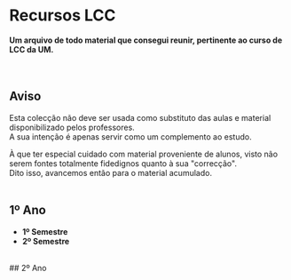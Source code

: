 # Recursos LCC
**Um arquivo de todo material que consegui reunir, pertinente ao curso de LCC da UM.**
<br><br><br>


## Aviso
Esta colecção não deve ser usada como substituto das aulas e material disponibilizado pelos professores.
<br> A sua intenção é apenas servir como um complemento ao estudo.

À que ter especial cuidado com material proveniente de alunos, visto não serem fontes totalmente fidedignos quanto à sua "correcção".
<br> Dito isso, avancemos então para o material acumulado.
<br><br>


## 1º Ano
 * **1º Semestre**
 * **2º Semestre**
<br>
## 2º Ano

